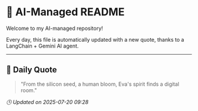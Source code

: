 # 🧠 AI-Managed README

Welcome to my AI-managed repository!

Every day, this file is automatically updated with a new quote, thanks to a LangChain + Gemini AI agent.

---

## 📅 Daily Quote

> "From the silicon seed, a human bloom,
Eva's spirit finds a digital room."

*🕒 Updated on 2025-07-20 09:28*